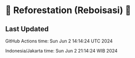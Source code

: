 
# 🌳 Reforestation (Reboisasi) 🌲

## Last Updated

GitHub Actions time: Sun Jun  2 14:14:24 UTC 2024

Indonesia/Jakarta time: Sun Jun  2 21:14:24 WIB 2024
